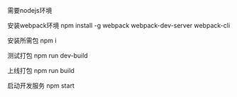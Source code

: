 需要nodejs环境

安装webpack环境 npm install -g webpack webpack-dev-server webpack-cli

安装所需包 npm i

测试打包 npm run dev-build

上线打包 npm run build

启动开发服务 npm start 
